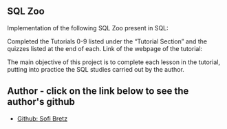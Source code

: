 ## SQL Zoo

Implementation of the following SQL Zoo present in SQL:

Completed the Tutorials 0-9 listed under the “Tutorial Section” and the quizzes listed at the end of each.
Link of the webpage of the tutorial: <a href="https://sqlzoo.net/wiki/SQL_Tutorial"></a>

The main objective of this project is to complete each lesson in the tutorial, putting into practice the SQL studies carried out by the author.

## Author - click on the link below to see the author's github

* <a href="https://github.com/SofiBretz"> Github: Sofi Bretz</a>
